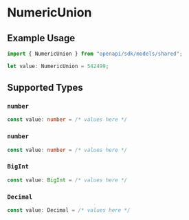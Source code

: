 # NumericUnion

## Example Usage

```typescript
import { NumericUnion } from "openapi/sdk/models/shared";

let value: NumericUnion = 542499;
```

## Supported Types

### `number`

```typescript
const value: number = /* values here */
```

### `number`

```typescript
const value: number = /* values here */
```

### `BigInt`

```typescript
const value: BigInt = /* values here */
```

### `Decimal`

```typescript
const value: Decimal = /* values here */
```

